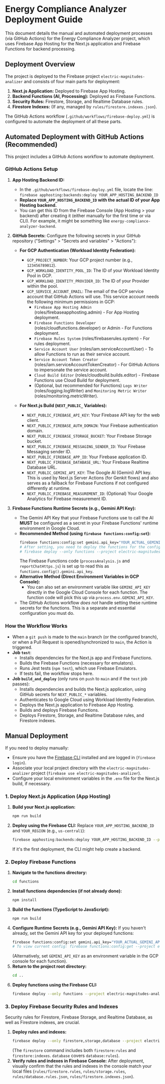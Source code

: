 # Energy Compliance Analyzer Deployment Guide

This document details the manual and automated deployment processes (via GitHub Actions) for the Energy Compliance Analyzer project, which uses Firebase App Hosting for the Next.js application and Firebase Functions for backend processing.

## Deployment Overview

The project is deployed to the Firebase project `electric-magnitudes-analizer` and consists of four main parts for deployment:

1.  **Next.js Application:** Deployed to Firebase App Hosting.
2.  **Backend Functions (AI, Processing):** Deployed as Firebase Functions.
3.  **Security Rules:** Firestore, Storage, and Realtime Database rules.
4.  **Firestore Indexes:** (If any, managed by `rules/firestore.indexes.json`).

The GitHub Actions workflow (`.github/workflows/firebase-deploy.yml`) is configured to automate the deployment of all these parts.

## Automated Deployment with GitHub Actions (Recommended)

This project includes a GitHub Actions workflow to automate deployment.

### GitHub Actions Setup

1.  **App Hosting Backend ID:**

    - In the `.github/workflows/firebase-deploy.yml` file, locate the line:
      `firebase apphosting:backends:deploy YOUR_APP_HOSTING_BACKEND_ID`
    - **Replace `YOUR_APP_HOSTING_BACKEND_ID` with the actual ID of your App Hosting backend.**
    - You can get this ID from the Firebase Console (App Hosting > your backend) after creating it (either manually for the first time or via CLI). For example, it might be something like `energy-compliance-analyzer-backend`.

2.  **GitHub Secrets:**
    Configure the following secrets in your GitHub repository ("Settings" > "Secrets and variables" > "Actions"):

    - **For GCP Authentication (Workload Identity Federation):**

      - `GCP_PROJECT_NUMBER`: Your GCP project number (e.g., `123456789012`).
      - `GCP_WORKLOAD_IDENTITY_POOL_ID`: The ID of your Workload Identity Pool in GCP.
      - `GCP_WORKLOAD_IDENTITY_PROVIDER_ID`: The ID of your Provider within the pool.
      - `GCP_SERVICE_ACCOUNT_EMAIL`: The email of the GCP service account that GitHub Actions will use. This service account needs the following minimum permissions in GCP:
        - `Firebase App Hosting Admin` (roles/firebaseapphosting.admin) - For App Hosting deployment.
        - `Firebase Functions Developer` (roles/cloudfunctions.developer) or Admin - For Functions deployment.
        - `Firebase Rules System` (roles/firebaserules.system) - For rules deployment.
        - `Service Account User` (roles/iam.serviceAccountUser) - To allow Functions to run as their service account.
        - `Service Account Token Creator` (roles/iam.serviceAccountTokenCreator) - For GitHub Actions to impersonate the service account.
        - `Cloud Build Editor` (roles/cloudbuild.builds.editor) - Firebase Functions use Cloud Build for deployment.
        - (Optional, but recommended for Functions) `Logs Writer` (roles/logging.logWriter) and `Monitoring Metric Writer` (roles/monitoring.metricWriter).

    - **For Next.js Build (`NEXT_PUBLIC_` Variables):**
      - `NEXT_PUBLIC_FIREBASE_API_KEY`: Your Firebase API key for the web client.
      - `NEXT_PUBLIC_FIREBASE_AUTH_DOMAIN`: Your Firebase authentication domain.
      - `NEXT_PUBLIC_FIREBASE_STORAGE_BUCKET`: Your Firebase Storage bucket.
      - `NEXT_PUBLIC_FIREBASE_MESSAGING_SENDER_ID`: Your Firebase Messaging sender ID.
      - `NEXT_PUBLIC_FIREBASE_APP_ID`: Your Firebase application ID.
      - `NEXT_PUBLIC_FIREBASE_DATABASE_URL`: Your Firebase Realtime Database URL.
      - `NEXT_PUBLIC_GEMINI_API_KEY`: The Google AI (Gemini) API key. This is used by Next.js Server Actions (for Genkit flows) and also serves as a fallback for Firebase Functions if not configured differently at runtime.
      - `NEXT_PUBLIC_FIREBASE_MEASUREMENT_ID`: (Optional) Your Google Analytics for Firebase measurement ID.

3.  **Firebase Functions Runtime Secrets (e.g., Gemini API Key):**
    - The Gemini API Key that your Firebase Functions use to call the AI **MUST** be configured as a secret in your Firebase Functions' runtime environment in Google Cloud.
    - **Recommended Method (using `firebase functions:config:set`):**
      ```bash
      firebase functions:config:set gemini.api_key="YOUR_ACTUAL_GEMINI_API_KEY" --project electric-magnitudes-analizer
      # After setting, you need to deploy the functions for the config to take effect.
      # firebase deploy --only functions --project electric-magnitudes-analizer
      ```
      The Firebase Functions code (`processAnalysis.js` and `reportChatHttps.js`) is set up to read this as `functions.config().gemini.api_key`.
    - **Alternative Method (Direct Environment Variables in GCP Console):**
      - You can also set an environment variable like `GEMINI_API_KEY` directly in the Google Cloud Console for each function. The function code will pick this up via `process.env.GEMINI_API_KEY`.
    - The GitHub Actions workflow _does not_ handle setting these runtime secrets for the functions. This is a separate and essential configuration you must do.

### How the Workflow Works

- When a `git push` is made to the `main` branch (or the configured branch), or when a Pull Request is opened/synchronized to `main`, the Action is triggered.
- **Job `test`**:
  - Installs dependencies for the Next.js app and Firebase Functions.
  - Builds the Firebase Functions (necessary for emulators).
  - Runs Jest tests (`npm test`), which use Firebase Emulators.
  - If tests fail, the workflow stops here.
- **Job `build_and_deploy`** (only runs on `push` to `main` and if the `test` job passes):
  - Installs dependencies and builds the Next.js application, using GitHub secrets for `NEXT_PUBLIC_*` variables.
  - Authenticates to Google Cloud using Workload Identity Federation.
  - Deploys the Next.js application to Firebase App Hosting.
  - Builds and deploys Firebase Functions.
  - Deploys Firestore, Storage, and Realtime Database rules, and Firestore indexes.

## Manual Deployment

If you need to deploy manually:

- Ensure you have the [Firebase CLI](https://firebase.google.com/docs/cli) installed and are logged in (`firebase login`).
- Associate your local project directory with the `electric-magnitudes-analizer` project (`firebase use electric-magnitudes-analizer`).
- Configure your local environment variables in the `.env` file for the Next.js build, if necessary.

### 1. Deploy Next.js Application (App Hosting)

1.  **Build your Next.js application:**
    ```bash
    npm run build
    ```
2.  **Deploy using the Firebase CLI:**
    Replace `YOUR_APP_HOSTING_BACKEND_ID` and `YOUR_REGION` (e.g., `us-central1`):
    ```bash
    firebase apphosting:backends:deploy YOUR_APP_HOSTING_BACKEND_ID --project electric-magnitudes-analizer --region YOUR_REGION
    ```
    If it's the first deployment, the CLI might help create a backend.

### 2. Deploy Firebase Functions

1.  **Navigate to the functions directory:**
    ```bash
    cd functions
    ```
2.  **Install functions dependencies (if not already done):**
    ```bash
    npm install
    ```
3.  **Build the functions (TypeScript to JavaScript):**
    ```bash
    npm run build
    ```
4.  **Configure Runtime Secrets (e.g., Gemini API Key):**
    If you haven't already, set the Gemini API key for your deployed functions:
    ```bash
    firebase functions:config:set gemini.api_key="YOUR_ACTUAL_GEMINI_API_KEY" --project electric-magnitudes-analizer
    # To view current config: firebase functions:config:get --project electric-magnitudes-analizer
    ```
    (Alternatively, set `GEMINI_API_KEY` as an environment variable in the GCP console for each function).
5.  **Return to the project root directory:**
    ```bash
    cd ..
    ```
6.  **Deploy functions using the Firebase CLI:**
    ```bash
    firebase deploy --only functions --project electric-magnitudes-analizer
    ```

### 3. Deploy Firebase Security Rules and Indexes

Security rules for Firestore, Firebase Storage, and Realtime Database, as well as Firestore indexes, are crucial.

1.  **Deploy rules and indexes:**
    ```bash
    firebase deploy --only firestore,storage,database --project electric-magnitudes-analizer
    ```
    (The `firestore` command includes both `firestore:rules` and `firestore:indexes`. `database` covers `database:rules`).
2.  **Verify rules and indexes in Firebase Console:** After deployment, visually confirm that the rules and indexes in the console match your local files (`rules/firestore.rules`, `rules/storage.rules`, `rules/database.rules.json`, `rules/firestore.indexes.json`).

```

```
